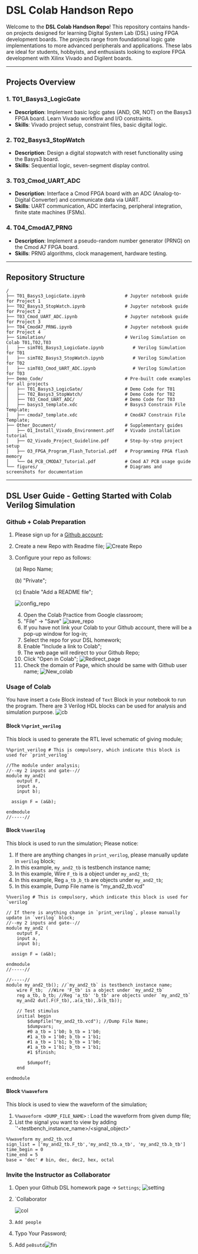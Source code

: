 # DSL Colab Handson Repo

Welcome to the **DSL Colab Handson Repo**! This repository contains hands-on projects designed for learning Digital System Lab (DSL) using FPGA development boards. The projects range from foundational logic gate implementations to more advanced peripherals and applications. These labs are ideal for students, hobbyists, and enthusiasts looking to explore FPGA development with Xilinx Vivado and Digilent boards.

---

## Projects Overview

### 1. **T01_Basys3_LogicGate**  
   - **Description**: Implement basic logic gates (AND, OR, NOT) on the Basys3 FPGA board. Learn Vivado workflow and I/O constraints.  
   - **Skills**: Vivado project setup, constraint files, basic digital logic.  

### 2. **T02_Basys3_StopWatch**  
   - **Description**: Design a digital stopwatch with reset functionality using the Basys3 board.  
   - **Skills**: Sequential logic, seven-segment display control.  

### 3. **T03_Cmod_UART_ADC**  
   - **Description**: Interface a Cmod FPGA board with an ADC (Analog-to-Digital Converter) and communicate data via UART.  
   - **Skills**: UART communication, ADC interfacing, peripheral integration, finite state machines (FSMs).  

### 4. **T04_CmodA7_PRNG**  
   - **Description**: Implement a pseudo-random number generator (PRNG) on the Cmod A7 FPGA board.  
   - **Skills**: PRNG algorithms, clock management, hardware testing.  

---

## Repository Structure

```plaintext
/
├── T01_Basys3_LogicGate.ipynb               # Jupyter notebook guide for Project 1
├── T02_Basys3_StopWatch.ipynb               # Jupyter notebook guide for Project 2
├── T03_Cmod_UART_ADC.ipynb                  # Jupyter notebook guide for Project 3
├── T04_CmodA7_PRNG.ipynb                    # Jupyter notebook guide for Project 4
├── Simulation/                              # Verilog Simulation on Colab T01,T02,T03
│   ├── simT01_Basys3_LogicGate.ipynb           # Verilog Simulation for T01   
│   ├── simT02_Basys3_StopWatch.ipynb           # Verilog Simulation for T02   
│   ├── simT03_Cmod_UART_ADC.ipynb              # Verilog Simulation for T03
├── Demo_Code/                               # Pre-built code examples for all projects
│   ├── T01_Basys3_LogicGate/                # Demo Code for T01   
│   ├── T02_Basys3_StopWatch/                # Demo Code for T02   
│   ├── T03_Cmod_UART_ADC/                   # Demo Code for T03
│   ├── basys3_template.xdc                  # Basys3 Constrain File Template;
│   ├── cmoda7_template.xdc                  # CmodA7 Constrain File Template;
├── Other_Document/                          # Supplementary guides
│   ├── O1_Install_Vivado_Environment.pdf    # Vivado installation tutorial
│   ├── O2_Vivado_Project_Guideline.pdf      # Step-by-step project setup
│   ├── O3_FPGA_Program_Flash_Tutorial.pdf   # Programming FPGA flash memory
│   └── O4_PCB_CMODA7_Tutorial.pdf           # Cmod A7 PCB usage guide
└── figures/                                 # Diagrams and screenshots for documentation
```





---



## DSL User Guide - Getting Started with Colab Verilog Simulation

### Github + Colab Preparation
1. Please sign up for a [Github account](https://github.com/);

2. Create a new Repo with Readme file; ![Create Repo](./figure/R0_create_repo.png)

3. Configure your repo as follows:

   (a) Repo Name;

   (b) "Private";

   (c) Enable "Add a README file";

   ![config_repo](./figure/R1_repo_config.png)

   4. Open the Colab Practice from Google classroom;
   5. "File" -> "Save" ![save_repo](./figure/R2_Save.png)
   6. If you have not link your Colab to your Github account, there will be a pop-up window for log-in;
   7. Select the repo for your DSL homework;
   8. Enable "Include a link to Colab";
   9. The web page will redirect to your Github Repo;
   10. Click "Open in Colab"; ![Redirect_page](./figure/R4_Redirect.png)
   11. Check the domain of Page, which should be same with Github user name; ![New_colab](./figure/R5_Page_Ind.png)

### Usage of Colab 

You have insert a `Code` Block instead of `Text` Block in your notebook to run the program. There are 3 Verilog HDL blocks can be used for analysis and simulation purpose. ![cb](./figure/R10_codeblock.png)

#### Block `%%print_verilog`

This block is used to generate the RTL level schematic of giving module; 

```
%%print_verilog # This is compulsory, which indicate this block is used for `print_verilog`

//The module under analysis;
//--my 2 inputs and gate--//
module my_and2(
    output F,
    input a,
    input b);

  assign F = (a&b);

endmodule
//-----//
```

#### Block `%%verilog`

This block is used to run the simulation; Please notice:

1. If there are anything changes in `print_verilog`, please manually update in `verilog` block;
2. In this example, `my_and2_tb` is testbench instance name;
3. In this example, Wire `F_tb` is a object under `my_and2_tb`;
4. In this example, Reg `a_tb` ,`b_tb` are objects under `my_and2_tb`;
5. In this example,  Dump File name is "my_and2_tb.vcd"

```
%%verilog # This is compulsory, which indicate this block is used for `verilog`

// If there is anything change in `print_verilog`, please manually update in `verilog` block;
//--my 2 inputs and gate--//
module my_and2 (
    output F,
    input a,
    input b);

  assign F = (a&b);

endmodule
//-----//

//-----//
module my_and2_tb(); //`my_and2_tb` is testbench instance name;
    wire F_tb;	//Wire 'F_tb' is a object under `my_and2_tb`
    reg a_tb, b_tb; //Reg 'a_tb' 'b_tb' are objects under `my_and2_tb`
    my_and2 dut(.F(F_tb),.a(a_tb),.b(b_tb));

    // Test stimulus
    initial begin
        $dumpfile("my_and2_tb.vcd"); //Dump File Name;
        $dumpvars;
        #0 a_tb = 1'b0; b_tb = 1'b0;
        #1 a_tb = 1'b0; b_tb = 1'b1;
        #1 a_tb = 1'b1; b_tb = 1'b0;
        #1 a_tb = 1'b1; b_tb = 1'b1;
        #1 $finish;

        $dumpoff;
    end

endmodule
```



#### Block `%%waveform`

This block is used to view the waveform of the simulation;

1. `%%waveform <DUMP_FILE_NAME>` : Load the waveform from given dump file;
2. List the signal you want to view by adding `'<testbench_instance_name>/<signal_object>'

```  
%%waveform my_and2_tb.vcd
sign_list = ['my_and2_tb.F_tb','my_and2_tb.a_tb', 'my_and2_tb.b_tb']
time_begin = 0
time_end = 5
base = 'dec' # bin, dec, dec2, hex, octal
```

### Invite the Instructor as  Collaborator

1. Open your Github DSL homework page -> `Settings`; ![setting](./figure/R6_Setup.png) 

2. `Collaborator

    ![col](./figure/R7_Col.png)

3. `Add people`
4. Typo Your Password;
5. Add `pe8sutd`![fin](./figure/R9_Invited.png)

